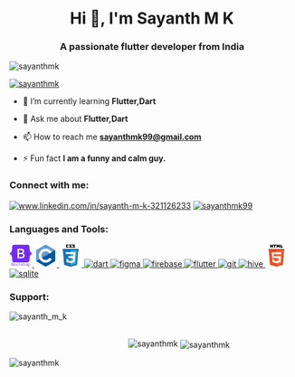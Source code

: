 <h1 align="center">Hi 👋, I'm Sayanth M K</h1>
<h3 align="center">A passionate flutter developer from India</h3>

<p align="left"> <img src="https://komarev.com/ghpvc/?username=sayanthmk&label=Profile%20views&color=0e75b6&style=flat" alt="sayanthmk" /> </p>

<p align="left"> <a href="https://github.com/ryo-ma/github-profile-trophy"><img src="https://github-profile-trophy.vercel.app/?username=sayanthmk" alt="sayanthmk" /></a> </p>

- 🌱 I’m currently learning **Flutter,Dart**

- 💬 Ask me about **Flutter,Dart**

- 📫 How to reach me **sayanthmk99@gmail.com**

- ⚡ Fun fact **I am a funny and calm guy.**

<h3 align="left">Connect with me:</h3>
<p align="left">
<a href="https://linkedin.com/in/www.linkedin.com/in/sayanth-m-k-321126233" target="blank"><img align="center" src="https://raw.githubusercontent.com/rahuldkjain/github-profile-readme-generator/master/src/images/icons/Social/linked-in-alt.svg" alt="www.linkedin.com/in/sayanth-m-k-321126233" height="30" width="40" /></a>
<a href="https://www.leetcode.com/sayanthmk99" target="blank"><img align="center" src="https://raw.githubusercontent.com/rahuldkjain/github-profile-readme-generator/master/src/images/icons/Social/leet-code.svg" alt="sayanthmk99" height="30" width="40" /></a>
</p>

<h3 align="left">Languages and Tools:</h3>
<p align="left"> <a href="https://getbootstrap.com" target="_blank" rel="noreferrer"> <img src="https://raw.githubusercontent.com/devicons/devicon/master/icons/bootstrap/bootstrap-plain-wordmark.svg" alt="bootstrap" width="40" height="40"/> </a> <a href="https://www.cprogramming.com/" target="_blank" rel="noreferrer"> <img src="https://raw.githubusercontent.com/devicons/devicon/master/icons/c/c-original.svg" alt="c" width="40" height="40"/> </a> <a href="https://www.w3schools.com/css/" target="_blank" rel="noreferrer"> <img src="https://raw.githubusercontent.com/devicons/devicon/master/icons/css3/css3-original-wordmark.svg" alt="css3" width="40" height="40"/> </a> <a href="https://dart.dev" target="_blank" rel="noreferrer"> <img src="https://www.vectorlogo.zone/logos/dartlang/dartlang-icon.svg" alt="dart" width="40" height="40"/> </a> <a href="https://www.figma.com/" target="_blank" rel="noreferrer"> <img src="https://www.vectorlogo.zone/logos/figma/figma-icon.svg" alt="figma" width="40" height="40"/> </a> <a href="https://firebase.google.com/" target="_blank" rel="noreferrer"> <img src="https://www.vectorlogo.zone/logos/firebase/firebase-icon.svg" alt="firebase" width="40" height="40"/> </a> <a href="https://flutter.dev" target="_blank" rel="noreferrer"> <img src="https://www.vectorlogo.zone/logos/flutterio/flutterio-icon.svg" alt="flutter" width="40" height="40"/> </a> <a href="https://git-scm.com/" target="_blank" rel="noreferrer"> <img src="https://www.vectorlogo.zone/logos/git-scm/git-scm-icon.svg" alt="git" width="40" height="40"/> </a> <a href="https://hive.apache.org/" target="_blank" rel="noreferrer"> <img src="https://www.vectorlogo.zone/logos/apache_hive/apache_hive-icon.svg" alt="hive" width="40" height="40"/> </a> <a href="https://www.w3.org/html/" target="_blank" rel="noreferrer"> <img src="https://raw.githubusercontent.com/devicons/devicon/master/icons/html5/html5-original-wordmark.svg" alt="html5" width="40" height="40"/> </a> <a href="https://www.sqlite.org/" target="_blank" rel="noreferrer"> <img src="https://www.vectorlogo.zone/logos/sqlite/sqlite-icon.svg" alt="sqlite" width="40" height="40"/> </a> </p>

<h3 align="left">Support:</h3>
<p><a href="https://www.buymeacoffee.com/sayanth_m_k"> <img align="left" src="https://cdn.buymeacoffee.com/buttons/v2/default-yellow.png" height="50" width="210" alt="sayanth_m_k" /></a></p><br><br>

<p><img align="left" src="https://github-readme-stats.vercel.app/api/top-langs?username=sayanthmk&show_icons=true&locale=en&layout=compact" alt="sayanthmk" /></p>

<p>&nbsp;<img align="center" src="https://github-readme-stats.vercel.app/api?username=sayanthmk&show_icons=true&locale=en" alt="sayanthmk" /></p>

<p><img align="center" src="https://github-readme-streak-stats.herokuapp.com/?user=sayanthmk&" alt="sayanthmk" /></p>

